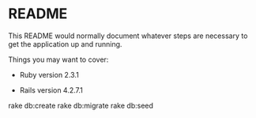 # README

This README would normally document whatever steps are necessary to get the
application up and running.

Things you may want to cover:

* Ruby version 2.3.1

* Rails version 4.2.7.1

rake db:create
rake db:migrate 
rake db:seed